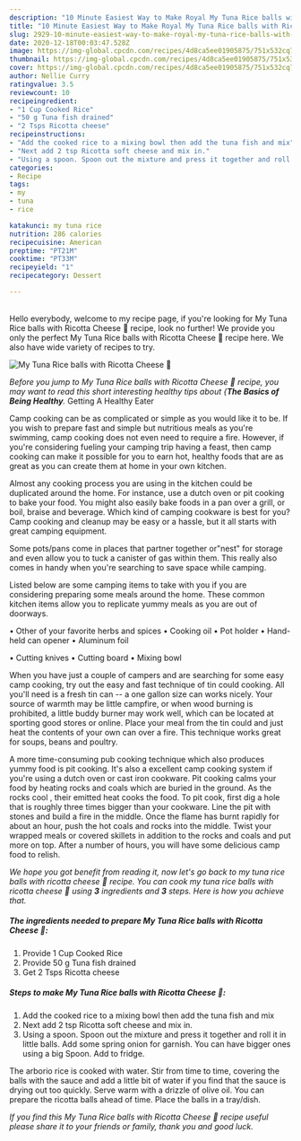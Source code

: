 ```yaml
---
description: "10 Minute Easiest Way to Make Royal My Tuna Rice balls with Ricotta Cheese 🤩"
title: "10 Minute Easiest Way to Make Royal My Tuna Rice balls with Ricotta Cheese 🤩"
slug: 2929-10-minute-easiest-way-to-make-royal-my-tuna-rice-balls-with-ricotta-cheese
date: 2020-12-18T00:03:47.528Z
image: https://img-global.cpcdn.com/recipes/4d8ca5ee01905875/751x532cq70/my-tuna-rice-balls-with-ricotta-cheese-🤩-recipe-main-photo.jpg
thumbnail: https://img-global.cpcdn.com/recipes/4d8ca5ee01905875/751x532cq70/my-tuna-rice-balls-with-ricotta-cheese-🤩-recipe-main-photo.jpg
cover: https://img-global.cpcdn.com/recipes/4d8ca5ee01905875/751x532cq70/my-tuna-rice-balls-with-ricotta-cheese-🤩-recipe-main-photo.jpg
author: Nellie Curry
ratingvalue: 3.5
reviewcount: 10
recipeingredient:
- "1 Cup Cooked Rice"
- "50 g Tuna fish drained"
- "2 Tsps Ricotta cheese"
recipeinstructions:
- "Add the cooked rice to a mixing bowl then add the tuna fish and mix"
- "Next add 2 tsp Ricotta soft cheese and mix in."
- "Using a spoon. Spoon out the mixture and press it together and roll it in little balls. Add some spring onion for garnish. You can have bigger ones using a big Spoon. Add to fridge."
categories:
- Recipe
tags:
- my
- tuna
- rice

katakunci: my tuna rice 
nutrition: 286 calories
recipecuisine: American
preptime: "PT21M"
cooktime: "PT33M"
recipeyield: "1"
recipecategory: Dessert

---
```

<br>
Hello everybody, welcome to my recipe page, if you're looking for My Tuna Rice balls with Ricotta Cheese 🤩 recipe, look no further! We provide you only the perfect My Tuna Rice balls with Ricotta Cheese 🤩 recipe here. We also have wide variety of recipes to try.
<br>


![My Tuna Rice balls with Ricotta Cheese 🤩](https://img-global.cpcdn.com/recipes/4d8ca5ee01905875/751x532cq70/my-tuna-rice-balls-with-ricotta-cheese-🤩-recipe-main-photo.jpg)

<i>Before you jump to My Tuna Rice balls with Ricotta Cheese 🤩 recipe, you may want to read this short interesting healthy tips about {<strong>The Basics of Being Healthy</strong>.</i>
Getting A Healthy Eater

    
Camp cooking can be as complicated or simple as you would like it to be. If you wish to prepare fast and simple but nutritious meals as you're swimming, camp cooking does not even need to require a fire. However, if you're considering fueling your camping trip having a feast, then camp cooking can make it possible for you to earn hot, healthy foods that are as great as you can create them at home in your own kitchen.

 Almost any cooking process you are using in the kitchen could be duplicated around the home. For instance, use a dutch oven or pit cooking to bake your food. You might also easily bake foods in a pan over a grill, or boil, braise and beverage. Which kind of camping cookware is best for you? Camp cooking and cleanup may be easy or a hassle, but it all starts with great camping equipment.

Some pots/pans come in places that partner together or"nest" for storage and even allow you to tuck a canister of gas within them. This really also comes in handy when you're searching to save space while camping.

Listed below are some camping items to take with you if you are considering preparing some meals around the home. These common kitchen items allow you to replicate yummy meals as you are out of doorways.


• Other of your favorite herbs and spices
• Cooking oil
• Pot holder
• Hand-held can opener
• Aluminum foil

• Cutting knives
• Cutting board
• Mixing bowl


When you have just a couple of campers and are searching for some easy camp cooking, try out the easy and fast technique of tin could cooking. All you'll need is a fresh tin can -- a one gallon size can works nicely. Your source of warmth may be little campfire, or when wood burning is prohibited, a little buddy burner may work well, which can be located at sporting good stores or online. Place your meal from the tin could and just heat the contents of your own can over a fire.  This technique works great for soups, beans and poultry.

A more time-consuming pub cooking technique which also produces yummy food is pit cooking.  It's also a excellent camp cooking system if you're using a dutch oven or cast iron cookware. Pit cooking calms your food by heating rocks and coals which are buried in the ground. As the rocks cool , their emitted heat cooks the food. To pit cook, first dig a hole that is roughly three times bigger than your cookware. Line the pit with stones and build a fire in the middle. Once the flame has burnt rapidly for about an hour, push the hot coals and rocks into the middle. Twist your wrapped meals or covered skillets in addition to the rocks and coals and put more on top. After a number of hours, you will have some delicious camp food to relish.


<i>We hope you got benefit from reading it, now let's go back to my tuna rice balls with ricotta cheese 🤩 recipe. You can cook my tuna rice balls with ricotta cheese 🤩 using <strong>3</strong> ingredients and <strong>3</strong> steps. Here is how you achieve that.
</i>

##### The ingredients needed to prepare My Tuna Rice balls with Ricotta Cheese 🤩:

1. Provide 1 Cup Cooked Rice
1. Provide 50 g Tuna fish drained
1. Get 2 Tsps Ricotta cheese


##### Steps to make My Tuna Rice balls with Ricotta Cheese 🤩:

1. Add the cooked rice to a mixing bowl then add the tuna fish and mix
1. Next add 2 tsp Ricotta soft cheese and mix in.
1. Using a spoon. Spoon out the mixture and press it together and roll it in little balls. Add some spring onion for garnish. You can have bigger ones using a big Spoon. Add to fridge.


The arborio rice is cooked with water. Stir from time to time, covering the balls with the sauce and add a little bit of water if you find that the sauce is drying out too quickly. Serve warm with a drizzle of olive oil. You can prepare the ricotta balls ahead of time. Place the balls in a tray/dish. 

<i>If you find this My Tuna Rice balls with Ricotta Cheese 🤩 recipe useful please share it to your friends or family, thank you and good luck.</i>
